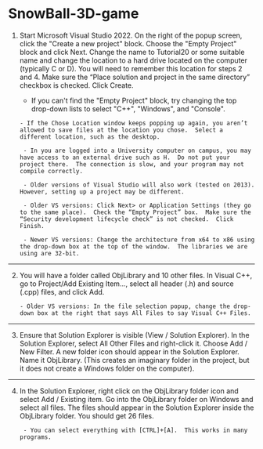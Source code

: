 # SnowBall-3D-game

1. Start Microsoft Visual Studio 2022.  On the right of the popup screen, click the "Create a new project" block.  Choose the "Empty Project" block and click Next.  Change the name to Tutorial20 or some suitable name and change the location to a hard drive located on the computer (typically C or D).  You will need to remember this location for steps 2 and 4.  Make sure the “Place solution and project in the same directory” checkbox is checked.  Click Create.

      - If you can't find the "Empty Project" block, try changing the top drop-down lists to select "C++", "Windows", and "Console".

       - If the Chose Location window keeps popping up again, you aren’t allowed to save files at the location you chose.  Select a different location, such as the desktop.

        - In you are logged into a University computer on campus, you may have access to an external drive such as H.  Do not put your project there.  The connection is slow, and your program may not compile correctly.

        - Older versions of Visual Studio will also work (tested on 2013).  However, setting up a project may be different.

        - Older VS versions: Click Next> or Application Settings (they go to the same place).  Check the “Empty Project” box.  Make sure the “Security development lifecycle check” is not checked.  Click Finish.

        - Newer VS versions: Change the architecture from x64 to x86 using the drop-down box at the top of the window.  The libraries we are using are 32-bit.

--------------------------------------------------------------------------------------------------------------

2.  You will have a folder called ObjLibrary and 10 other files.  In Visual C++, go to Project/Add Existing Item…, select all header (.h) and source (.cpp) files, and click Add.

        - Older VS versions: In the file selection popup, change the drop-down box at the right that says All Files to say Visual C++ Files.


--------------------------------------------------------------------------------------------------------------

3. Ensure that Solution Explorer is visible (View / Solution Explorer). In the Solution Explorer, select All Other Files and right-click it.  Choose Add / New Filter.  A new folder icon should appear in the Solution Explorer.  Name it ObjLibrary.  (This creates an imaginary folder in the project, but it does not create a Windows folder on the computer).


---------------------------------------------------------------------------------------------------------------

4. In the Solution Explorer, right click on the ObjLibrary folder icon and select Add / Existing item.  Go into the ObjLibrary folder on Windows and select all files.  The files should appear in the Solution Explorer inside the ObjLibrary folder.  You should get 26 files.

        - You can select everything with [CTRL]+[A].  This works in many programs.
